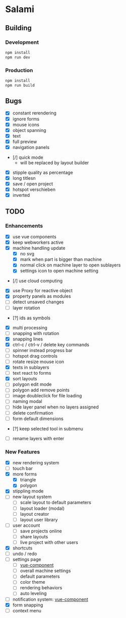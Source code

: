 # Salami

## Building

### Development

```bash
npm install
npm run dev
```

### Production

```bash
npm install
npm run build
```

## Bugs

- [x] constant rerendering
- [x] ignore forms
- [x] mouse icons
- [x] object spanning
- [x] text
- [x] full preview
- [x] navigation panels
- [/] quick mode
  - will be replaced by layout builder
- [x] stipple quality as percentage
- [x] long titlesn
- [x] save / open project
- [x] hotspot verschieben
- [x] inverted

## TODO

### Enhancements

- [x] use vue components
- [x] keep webworkers active
- [x] machine handling update
  - [x] no svg
  - [x] mark when part is bigger than machine
  - [x] normal click on machine layer to open sublayers
  - [x] settings icon to open machine setting
- [/] use cloud computing
- [x] use Proxy for reactive object
- [x] property panels as modules
- [ ] detect unsaved changes
- [ ] layer rotation
- [?] ids as symbols
- [x] multi processing
- [ ] snapping with rotation
- [x] snapping lines
- [x] ctrl-c / ctrl-v / delete key commands
- [ ] spinner instead progress bar
- [ ] hotspot drag controls
- [ ] rotate resize mouse icon
- [x] texts in sublayers
- [ ] text react to forms
- [x] sort layouts
- [ ] polygon edit mode
- [ ] polygon add remove points
- [ ] image doubleclick for file loading
- [ ] naming modal
- [ ] hide layer panel when no layers assigned
- [ ] delete confirmation
- [ ] form default dimensions
- [?] keep selected tool in submenu
- [ ] rename layers with enter

### New Features

- [x] new rendering system
- [ ] touch bar
- [x] more forms
  - [x] triangle
  - [x] polygon
- [x] stippling mode
- [ ] new layout system
  - [ ] scale layout to default parameters
  - [ ] layout loader (modal)
  - [ ] layout creator
  - [ ] layout user library
- [ ] user account
  - [ ] save projects online
  - [ ] share layouts
  - [ ] live project with other users
- [x] shortcuts
- [ ] undo / redo
- [ ] settings page
  - [ ] [vue-component](https://github.com/euvl/vue-js-modal)
  - [ ] overall machine settings
  - [ ] default parameters
  - [ ] color theme
  - [ ] rendering behaviors
  - [ ] auto leveling
- [ ] notification system: [vue-component](https://github.com/euvl/vue-notification)
- [x] form snapping
- [ ] context menu
